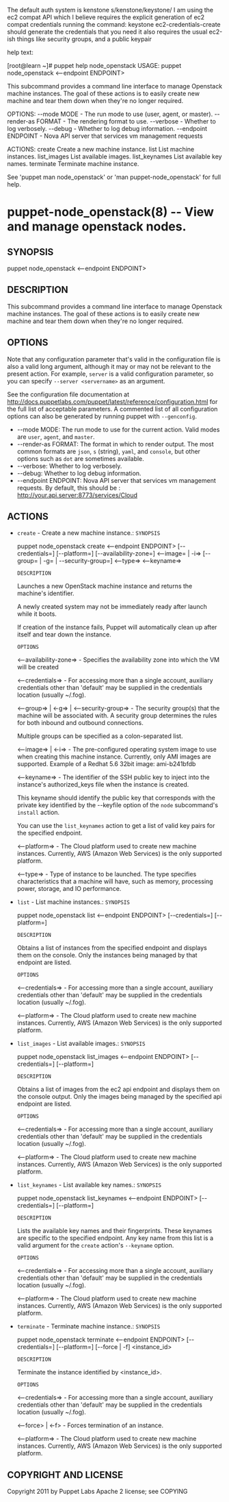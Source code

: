 The default auth system is kenstone
s/kenstone/keystone/
I am using the ec2 compat API which I believe requires the explicit generation of ec2 compat credentials
running the command:
keystone ec2-credentials-create
should generate the credentials that you need
it also requires the usual ec2-ish things
like security groups, and a public keypair


help text:

[root@learn ~]# puppet help node_openstack
USAGE: puppet node_openstack <action> <--endpoint ENDPOINT>

This subcommand provides a command line interface to manage Openstack
machine instances. The goal of these actions is to easily create new
machine and tear them down when they're no longer
required.

OPTIONS:
 --mode MODE                    - The run mode to use (user, agent, or master).
 --render-as FORMAT             - The rendering format to use.
 --verbose                      - Whether to log verbosely.
 --debug                        - Whether to log debug information.
 --endpoint ENDPOINT            - Nova API server that services vm management
                                  requests

ACTIONS:
 create           Create a new machine instance.
 list             List machine instances.
 list_images      List available images.
 list_keynames    List available key names.
 terminate        Terminate machine instance.

See 'puppet man node_openstack' or 'man puppet-node_openstack' for full help.
                                                                     
                                                                     
                                                                     
                                             
puppet-node_openstack(8) -- View and manage openstack nodes.
============================================================

SYNOPSIS
--------
puppet node_openstack <action> <--endpoint ENDPOINT> 

DESCRIPTION
-----------
This subcommand provides a command line interface to manage Openstack
machine instances. The goal of these actions is to easily create new
machine and tear them down when they're no longer
required.

OPTIONS
-------
Note that any configuration parameter that's valid in the configuration
file is also a valid long argument, although it may or may not be
relevant to the present action. For example, `server` is a valid
configuration parameter, so you can specify `--server <servername>` as
an argument.

See the configuration file documentation at
<http://docs.puppetlabs.com/puppet/latest/reference/configuration.html> for the
full list of acceptable parameters. A commented list of all
configuration options can also be generated by running puppet with
`--genconfig`.

* --mode MODE:
  The run mode to use for the current action. Valid modes are `user`, `agent`,
  and `master`.
* --render-as FORMAT:
  The format in which to render output. The most common formats are `json`,
  `s` (string), `yaml`, and `console`, but other options such as `dot` are
  sometimes available.
* --verbose:
  Whether to log verbosely.
* --debug:
  Whether to log debug information.
* --endpoint ENDPOINT:
  Nova API server that services vm management requests.
  By default, this should be : http://your.api.server:8773/services/Cloud


ACTIONS
-------
* `create` - Create a new machine instance.:
  `SYNOPSIS`

  puppet node_openstack create <--endpoint ENDPOINT>
[--credentials=]
[--platform=]
[--availability-zone=]
<--image= | -i=>
[--group= | -g= | --security-group=]
<--type=>
<--keyname=>


  `DESCRIPTION`

  Launches a new OpenStack machine instance and returns the
  machine's identifier.
  
  A newly created system may not be immediately ready after launch while
  it boots.
  
  If creation of the instance fails, Puppet will automatically clean up
  after itself and tear down the instance.


  `OPTIONS`

  <--availability-zone=> -
  Specifies the availability zone into which the VM will be created

  <--credentials=> -
  For accessing more than a single account, auxiliary credentials other
  than 'default' may be supplied in the credentials location (usually
  ~/.fog).

  <--group=> | <-g=> | <--security-group=> -
  The security group(s) that the machine will be associated with. A
  security group determines the rules for both inbound and outbound
  connections.
  
  Multiple groups can be specified as a colon-separated list.

  <--image=> | <-i=> -
  The pre-configured operating system image to use when creating this
  machine instance. Currently, only AMI images are supported. Example
  of a Redhat 5.6 32bit image: ami-b241bfdb

  <--keyname=> -
  The identifier of the SSH public key to inject into the instance's
  authorized_keys file when the instance is created.
  
  This keyname should identify the public key that corresponds with the
  private key identified by the --keyfile option of the `node` subcommand's
  `install` action.
  
  You can use the `list_keynames` action to get a list of valid key pairs for the
  specified endpoint.

  <--platform=> -
  The Cloud platform used to create new machine instances.
  Currently, AWS (Amazon Web Services) is the only supported platform.

  <--type=> -
  Type of instance to be launched. The type specifies characteristics that
  a machine will have, such as memory, processing power, storage,
  and IO performance.


* `list` - List machine instances.:
  `SYNOPSIS`

  puppet node_openstack list <--endpoint ENDPOINT>
[--credentials=]
[--platform=]


  `DESCRIPTION`

  Obtains a list of instances from the specified endpoint and
  displays them on the console. Only the instances being managed
  by that endpoint are listed.


  `OPTIONS`

  <--credentials=> -
  For accessing more than a single account, auxiliary credentials other
  than 'default' may be supplied in the credentials location (usually
  ~/.fog).

  <--platform=> -
  The Cloud platform used to create new machine instances.
  Currently, AWS (Amazon Web Services) is the only supported platform.


* `list_images` - List available images.:
  `SYNOPSIS`

  puppet node_openstack list_images <--endpoint ENDPOINT>
[--credentials=]
[--platform=]


  `DESCRIPTION`

  Obtains a list of images from the ec2 api endpoint
  and displays them on the console output. Only the images being managed
  by the specified api endpoint are listed.


  `OPTIONS`

  <--credentials=> -
  For accessing more than a single account, auxiliary credentials other
  than 'default' may be supplied in the credentials location (usually
  ~/.fog).

  <--platform=> -
  The Cloud platform used to create new machine instances.
  Currently, AWS (Amazon Web Services) is the only supported platform.


* `list_keynames` - List available key names.:
  `SYNOPSIS`

  puppet node_openstack list_keynames <--endpoint ENDPOINT>
[--credentials=]
[--platform=]


  `DESCRIPTION`

  Lists the available key names and their fingerprints.
  These keynames are specific to the specified endpoint.
  Any key name from this list is a valid argument for the `create` action's
  `--keyname` option.


  `OPTIONS`

  <--credentials=> -
  For accessing more than a single account, auxiliary credentials other
  than 'default' may be supplied in the credentials location (usually
  ~/.fog).

  <--platform=> -
  The Cloud platform used to create new machine instances.
  Currently, AWS (Amazon Web Services) is the only supported platform.


* `terminate` - Terminate machine instance.:
  `SYNOPSIS`

  puppet node_openstack terminate <--endpoint ENDPOINT>
[--credentials=]
[--platform=]
[--force | -f]
<instance_id>

  `DESCRIPTION`

  Terminate the instance identified by <instance_id>.


  `OPTIONS`

  <--credentials=> -
  For accessing more than a single account, auxiliary credentials other
  than 'default' may be supplied in the credentials location (usually
  ~/.fog).

  <--force> | <-f> -
  Forces termination of an instance.

  <--platform=> -
  The Cloud platform used to create new machine instances.
  Currently, AWS (Amazon Web Services) is the only supported platform.



COPYRIGHT AND LICENSE
---------------------
Copyright 2011 by Puppet Labs
Apache 2 license; see COPYING